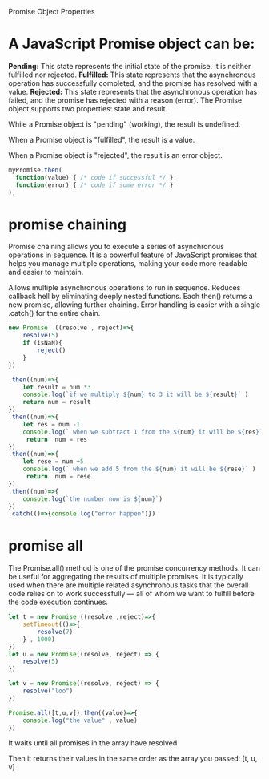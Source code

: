Promise Object Properties
# A JavaScript Promise object can be:

 **Pending:** This state represents the initial state of the promise. It is neither fulfilled nor rejected.
**Fulfilled:** This state represents that the asynchronous operation has successfully completed, and the promise has resolved with a value.
**Rejected:** This state represents that the asynchronous operation has failed, and the promise has rejected with a reason (error).
The Promise object supports two properties: state and result.

While a Promise object is "pending" (working), the result is undefined.

When a Promise object is "fulfilled", the result is a value.

When a Promise object is "rejected", the result is an error object.

```javascript
myPromise.then(
  function(value) { /* code if successful */ },
  function(error) { /* code if some error */ }
);

```

# promise chaining 
Promise chaining allows you to execute a series of asynchronous operations in sequence. It is a powerful feature of JavaScript promises that helps you manage multiple operations, making your code more readable and easier to maintain.

Allows multiple asynchronous operations to run in sequence.
Reduces callback hell by eliminating deeply nested functions.
Each then() returns a new promise, allowing further chaining.
Error handling is easier with a single .catch() for the entire chain.
```javaScript
new Promise  ((resolve , reject)=>{
    resolve(5)
    if (isNaN){
        reject()
    }
})

.then((num)=>{
    let result = num *3
    console.log(`if we multiply ${num} to 3 it will be ${result}` )
    return num = result
})
.then((num)=>{
    let res = num -1 
    console.log(` when we subtract 1 from the ${num} it will be ${res}` )
     return  num = res
})
.then((num)=>{
    let rese = num +5 
    console.log(` when we add 5 from the ${num} it will be ${rese}` )
     return  num = rese
})
.then((num)=>{
    console.log(`the number now is ${num}`)
})
.catch(()=>{console.log("error happen")})
```

# promise all
The Promise.all() method is one of the promise concurrency methods. It can be useful for aggregating the results of multiple promises. It is typically used when there are multiple related asynchronous tasks that the overall code relies on to work successfully — all of whom we want to fulfill before the code execution continues.

```javascript
let t = new Promise ((resolve ,reject)=>{
    setTimeout(()=>{
        resolve(7)
    } , 1000)
})
let u = new Promise((resolve, reject) => {
    resolve(5)
})

let v = new Promise((resolve, reject) => {
    resolve("loo")
})

Promise.all([t,u,v]).then((value)=>{
    console.log("the value" , value)
})
```

It waits until all promises in the array have resolved

Then it returns their values in the same order as the array you passed: [t, u, v]

